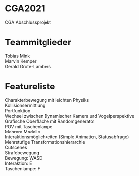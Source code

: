 # CGA2021
CGA Abschlussprojekt

# Teammitglieder
Tobias Mink<br>
Marvin Kemper<br>
Gerald Grote-Lambers

# Featureliste
Charakterbewegung mit leichten Physiks<br>
Kollisionsermittlung<br>
Portfunktion<br>
Wechsel zwischen Dynamischer Kamera und Vogelperspektive<br>
Grafische Oberfläche mit Randomgenerator<br>
POV mit Taschenlampe<br>
Mehrere Modelle<br>
Interaktionsmöglichkeiten (Simple Animation, Statusabfrage)<br>
Mehrstufige Transformationshierarchie<br>
Cutscenes<br>
Strafebewegung<br>
Bewegung: WASD <br>
Interaktion: E <br>
Taschenlampe: F <br>
